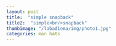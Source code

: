 ```yaml
---
layout: post
title:  "simple snapback"
title2:  "simple<br/>snapback"
thumbimage: "/labadiena/img/photo1.jpg"
categories: man hats 
---
```

